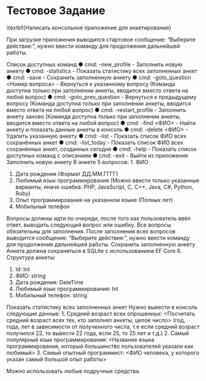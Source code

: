 # Тестовое Задание

\textbf{Написать консольное приложение для анкетирования}

При загрузке приложения выводится стартовое сообщение: “Выберите действие:”, нужно ввести команду для продолжения дальнейшей работы.

Список доступных команд
● cmd: -new_profile - Заполнить новую анкету
● cmd: -statistics - Показать статистику всех заполненных анкет
● cmd: -save - Сохранить заполненную анкету
● cmd: -goto_question <Номер вопроса> - Вернуться к указанному вопросу (Команда доступна только при заполнении анкеты, вводится вместо ответа на любой вопрос)
● cmd: -goto_prev_question - Вернуться к предыдущему вопросу (Команда доступна только при заполнении анкеты, вводится вместо ответа на любой вопрос)
● cmd: -restart_profile - Заполнить анкету заново (Команда доступна только при заполнении анкеты, вводится вместо ответа на любой вопрос)
● cmd: -find <ФИО> - Найти анкету и показать данные анкеты в консоль
● cmd: -delete <ФИО> - Удалить указанную анкету
● cmd: -list - Показать список ФИО всех сохранённых анкет
● cmd: -list_today - Показать список ФИО всех сохранённых анкет, созданных сегодня
● cmd: -help - Показать список доступных команд с описанием
● cmd: -exit - Выйти из приложения
Заполнить новую анкету
В анкете 5 вопросов: 1. ФИО
1. Дата рождения (Формат ДД.ММ.ГГГГ)
2. Любимый язык программирования (Можно ввести только указанные варианты, иначе ошибка: PHP, JavaScript, C, C++, Java, C#, Python, Ruby)
3. Опыт программирования на указанном языке (Полных лет)
4. Мобильный телефон
 
Вопросы должны идти по очереди, после того как пользователь ввёл ответ, выводить следующий вопрос или ошибку.
Все вопросы обязательны для заполнения.
После заполнения всех вопросов выводится сообщение: “Выберите действие:”, нужно ввести команду для продолжения дальнейшей работы.
Сохранить заполненную анкету
Анкета должна сохраняться в SQLite с использованием EF Core 6.
Структура анкеты:
1. Id: Int
2. ФИО: string
3. Дата рождения: DateTime
4. Любимый язык программирования: Int
5. Мобильный телефон: string
 
Показать статистику всех заполненных анкет
Нужно вывести в консоль следующие данные: 1. Средний возраст всех опрошенных: <Посчитать средний возраст всех тех, кто заполнял анкеты, целое число> (год, года, лет в зависимости от полученного числа, т.е если средний возраст получился 22, то вывести 22 года, если 25, то 25 лет и т.д.) 2. Самый популярный язык программирования: <Название языка программирования, который большинство пользователей указали как любимый> 3. Самый опытный программист: <ФИО человека, у которого указан самый большой опыт работы>
 
Можно использовать любые подручные средства.
